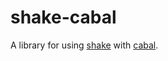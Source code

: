 # shake-cabal

A library for using [shake](http://hackage.haskell.org/package/shake) with
[cabal](https://www.haskell.org/cabal/download.html).
